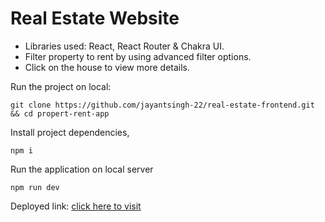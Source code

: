# Real Estate Website
- Libraries used: React, React Router & Chakra UI.
- Filter property to rent by using advanced filter options.
- Click on the house to view more details.

Run the project on local:
```
git clone https://github.com/jayantsingh-22/real-estate-frontend.git && cd propert-rent-app
```
Install project dependencies,
```
npm i
```
Run the application on local server
```
npm run dev
```
Deployed link: [click here to visit](https://real-estate-frontend-mu.vercel.app/)

